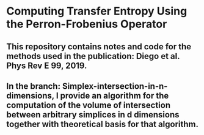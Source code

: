 # Computing Transfer Entropy Using the Perron-Frobenius Operator
## This repository contains notes and code for the methods used in the publication: Diego et al. Phys Rev E 99, 2019.
## In the branch: Simplex-intersection-in-n-dimensions, I provide an algorithm for the computation of the volume of intersection between arbitrary simplices in d dimensions together with theoretical basis for that algorithm. 
